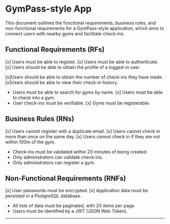 # GymPass-style App

This document outlines the functional requirements, business rules, and non-functional requirements for a GymPass-style application, which aims to connect users with nearby gyms and facilitate check-ins.

## Functional Requirements (RFs)

[x] Users must be able to register.
[x] Users must be able to authenticate.
[x] Users should be able to obtain the profile of a logged-in user.

[x]Users should be able to obtain the number of check-ins they have made.
[x]Users should be able to view their check-in history.

- Users must be able to search for gyms by name.
  [x] Users must be able to check into a gym.
- User check-ins must be verifiable.
  [x] Gyms must be registerable.

## Business Rules (RNs)

[x] Users cannot register with a duplicate email.
[x] Users cannot check in more than once on the same day.
[x] Users cannot check in if they are not within 100m of the gym.

- Check-ins must be validated within 20 minutes of being created.
- Only administrators can validate check-ins.
- Only administrators can register a gym.

## Non-Functional Requirements (RNFs)

[x] User passwords must be encrypted.
[x] Application data must be persisted in a PostgreSQL database.

- All lists of data must be paginated, with 20 items per page.
- Users must be identified by a JWT (JSON Web Token).

---
